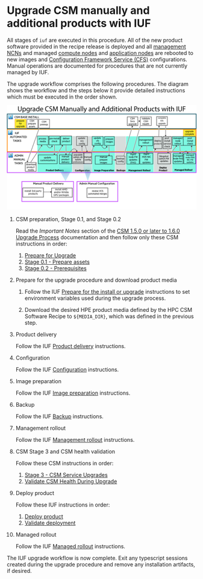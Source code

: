 # Upgrade CSM manually and additional products with IUF

All stages of `iuf` are executed in this procedure. All of the new product software provided in the
recipe release is deployed and all [management NCNs](../../../glossary.md#management-nodes) and managed
[compute nodes](../../../glossary.md#compute-node-cn) and [application nodes](../../../glossary.md#application-node-an) are
rebooted to new images and [Configuration Framework Service (CFS)](../../../glossary.md#configuration-framework-service-cfs)
configurations. Manual operations are documented for procedures that are not currently managed by IUF.

The upgrade workflow comprises the following procedures. The diagram shows the workflow and
the steps below it provide detailed instructions which must be executed in the order shown.

![Upgrade CSM manually and additional products with IUF](../../../img/operations/diagram_upgrade_csm_manually_and_additional_products_with_IUF_101524.png)

1. CSM preparation, Stage 0.1, and Stage 0.2

   Read the _Important Notes_ section of the
   [CSM 1.5.0 or later to 1.6.0 Upgrade Process](../../../upgrade/Upgrade_Management_Nodes_and_CSM_Services.md)
   documentation and then follow only these CSM instructions in order:

   1. [Prepare for Upgrade](../../../upgrade/prepare_for_upgrade.md)
   1. [Stage 0.1 - Prepare assets](../../../upgrade/Stage_0_Prerequisites.md#stage-01---prepare-assets)
   1. [Stage 0.2 - Prerequisites](../../../upgrade/Stage_0_Prerequisites.md#stage-02---prerequisites)

1. Prepare for the upgrade procedure and download product media

   1. Follow the IUF [Prepare for the install or upgrade](preparation.md) instructions to set
      environment variables used during the upgrade process.

   1. Download the desired HPE product media defined by the HPC CSM Software Recipe to `${MEDIA_DIR}`, which was defined in the previous step.

1. Product delivery

   Follow the IUF [Product delivery](product_delivery.md) instructions.

1. Configuration

   Follow the IUF [Configuration](configuration.md) instructions.

1. Image preparation

   Follow the IUF [Image preparation](image_preparation.md) instructions.

1. Backup

   Follow the IUF [Backup](backup.md) instructions.

1. Management rollout

   Follow the IUF [Management rollout](management_rollout.md) instructions.

1. CSM Stage 3 and CSM health validation

   Follow these CSM instructions in order:

   1. [Stage 3 - CSM Service Upgrades](../../../upgrade/Stage_3.md)
   1. [Validate CSM Health During Upgrade](../../../upgrade/Validate_CSM_Health_During_Upgrade.md)

1. Deploy product

   Follow these IUF instructions in order:

   1. [Deploy product](deploy_product.md)
   1. [Validate deployment](validate_deployment.md)

1. Managed rollout

   Follow the IUF [Managed rollout](managed_rollout.md) instructions.

The IUF upgrade workflow is now complete. Exit any typescript sessions created during the upgrade
procedure and remove any installation artifacts, if desired.

